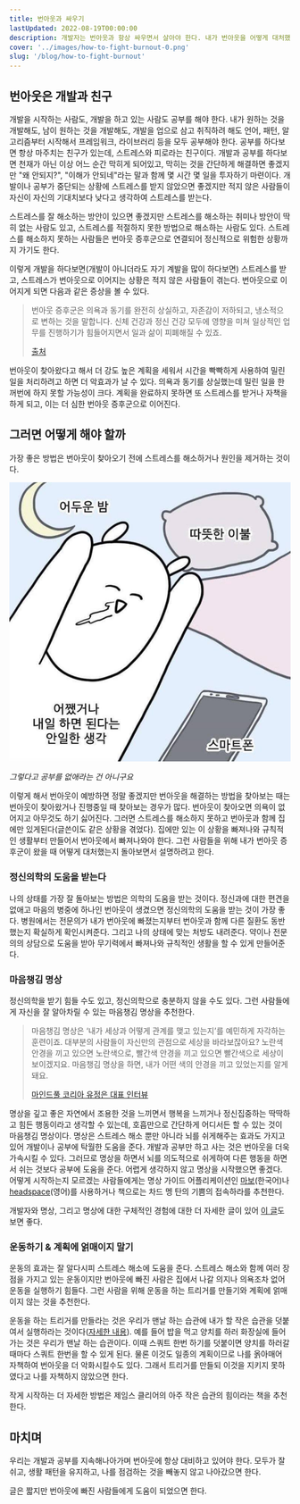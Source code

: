```yaml
---  
title: 번아웃과 싸우기  
lastUpdated: 2022-08-19T00:00:00  
description: 개발자는 번아웃과 항상 싸우면서 살아야 한다. 내가 번아웃을 어떻게 대처했는지, 지금은 어떻게 살고 있는지 회고하는 글을 써본다.  
cover: '../images/how-to-fight-burnout-0.png'  
slug: '/blog/how-to-fight-burnout'
---
```


## 번아웃은 개발과 친구

개발을 시작하는 사람도, 개발을 하고 있는 사람도 공부를 해야 한다. 내가 원하는 것을 개발해도, 남이 원하는 것을 개발해도, 개발을 업으로 삼고 취직하려 해도 언어, 패턴, 알고리즘부터 시작해서 프레임워크, 라이브러리 등을 모두 공부해야 한다. 공부를 하다보면 항상 마주치는 친구가 있는데, 스트레스와 피로라는 친구이다. 개발과 공부를 하다보면 천재가 아닌 이상 어느 순간 막히게 되어있고, 막히는 것을 간단하게 해결하면 좋겠지만 "왜 안되지?", "이해가 안되네"라는 말과 함께 몇 시간 몇 일을 투자하기 마련이다. 개발이나 공부가 중단되는 상황에 스트레스를 받지 않았으면 좋겠지만 적지 않은 사람들이 자신이 자신의 기대치보다 낮다고 생각하여 스트레스를 받는다.

스트레스를 잘 해소하는 방안이 있으면 좋겠지만 스트레스를 해소하는 취미나 방안이 딱히 없는 사람도 있고, 스트레스를 적절하지 못한 방법으로 해소하는 사람도 있다. 스트레스를 해소하지 못하는 사람들은 번아웃 증후군으로 연결되어 정신적으로 위험한 상황까지 가기도 한다.

이렇게 개발을 하다보면(개발이 아니더라도 자기 계발을 많이 하다보면) 스트레스를 받고, 스트레스가 번아웃으로 이어지는 상황은 적지 않은 사람들이 겪는다. 번아웃으로 이어지게 되면 다음과 같은 증상을 볼 수 있다.

> 번아웃 증후군은 의욕과 동기를 완전히 상실하고, 자존감이 저하되고, 냉소적으로 변하는 것을 말합니다. 신체 건강과 정신 건강 모두에 영향을 미쳐 일상적인 업무를 진행하기가 힘들어지면서 일과 삶이 피폐해질 수 있죠.
>  
> [출처](https://experience.dropbox.com/ko-kr/resources/burnout)

번아웃이 찾아왔다고 해서 더 강도 높은 계획을 세워서 시간을 빡빡하게 사용하여 밀린 일을 처리하려고 하면 더 악효과가 날 수 있다. 의욕과 동기를 상실했는데 밀린 일을 한꺼번에 하지 못할 가능성이 크다. 계획을 완료하지 못하면 또 스트레스를 받거나 자책을 하게 되고, 이는 더 심한 번아웃 증후군으로 이어진다.

## 그러면 어떻게 해야 할까

가장 좋은 방법은 번아웃이 찾아오기 전에 스트레스를 해소하거나 원인을 제거하는 것이다. 

![공부를 없애자](../images/how-to-fight-burnout-1.jpg)

_그렇다고 공부를 없애라는 건 아니구요_

이렇게 해서 번아웃이 예방하면 정말 좋겠지만 번아웃을 해결하는 방법을 찾아보는 때는 번아웃이 찾아왔거나 진행중일 때 찾아보는 경우가 많다. 번아웃이 찾아오면 의욕이 없어지고 아무것도 하기 싫어진다. 그러면 스트레스를 해소하지 못하고 번아웃과 함께 집에만 있게된다(글쓴이도 같은 상황을 겪었다). 집에만 있는 이 상황을 빠져나와 규칙적인 생활부터 만들어서 번아웃에서 빠져나와야 한다. 그런 사람들을 위해 내가 번아웃 증후군이 왔을 때 어떻게 대처했는지 돌아보면서 설명하려고 한다.

### 정신의학의 도움을 받는다

나의 상태를 가장 잘 돌아보는 방법은 의학의 도움을 받는 것이다. 정신과에 대한 편견을 없애고 마음의 병중에 하나인 번아웃이 생겼으면 정신의학의 도움을 받는 것이 가장 좋다. 병원에서는 전문의가 내가 번아웃에 빠졌는지부터 번아웃과 함께 다른 질환도 동반했는지 확실하게 확인시켜준다. 그리고 나의 상태에 맞는 처방도 내려준다. 약이나 전문의의 상담으로 도움을 받아 무기력에서 빠져나와 규칙적인 생활을 할 수 있게 만들어준다. 

### 마음챙김 명상

정신의학을 받기 힘들 수도 있고, 정신의학으로 충분하지 않을 수도 있다. 그런 사람들에게 자신을 잘 알아차릴 수 있는 마음챙김 명상을 추천한다.

> 마음챙김 명상은 ‘내가 세상과 어떻게 관계를 맺고 있는지’를 예민하게 자각하는 훈련이죠. 대부분의 사람들이 자신만의 관점으로 세상을 바라보잖아요? 노란색 안경을 끼고 있으면 노란색으로, 빨간색 안경을 끼고 있으면 빨간색으로 세상이 보이겠지요. 마음챙김 명상을 하면, 내가 어떤 색의 안경을 끼고 있었는지를 알게 돼요.
>
> [마인드풀 코리아 유정은 대표 인터뷰](https://ppss.kr/archives/242738)

명상을 깊고 좋은 자연에서 조용한 것을 느끼면서 행복을 느끼거나 정신집중하는 딱딱하고 힘든 행동이라고 생각할 수 있는데, 호흡만으로 간단하게 어디서든 할 수 있는 것이 마음챙김 명상이다. 명상은 스트레스 해소 뿐만 아니라 뇌를 쉬게해주는 효과도 가지고 있어 개발이나 공부에 탁월한 도움을 준다. 개발과 공부만 하고 사는 것은 번아웃을 더욱 가속시킬 수 있다. 그러므로 명상을 하면서 뇌를 의도적으로 쉬게하여 다른 행동을 하면서 쉬는 것보다 공부에 도움을 준다. 어렵게 생각하지 않고 명상을 시작했으면 좋겠다. 어떻게 시작하는지 모르겠는 사람들에게는 명상 가이드 어플리케이션인 [마보](https://play.google.com/store/apps/details?id=com.mabopractice.app&hl=ko&gl=US)(한국어)나 [headspace](https://play.google.com/store/apps/details?id=com.getsomeheadspace.android&hl=ko&gl=US)(영어)를 사용하거나 책으로는 차드 멩 탄의 기쁨의 접속하라를 추천한다.

개발자와 명상, 그리고 명상에 대한 구체적인 경험에 대한 더 자세한 글이 있어 [이 글](https://blog.shiren.dev/2020-03-24-%EA%B0%9C%EB%B0%9C%EC%9E%90%EC%99%80%EB%AA%85%EC%83%81/)도 보면 좋다.

### 운동하기 & 계획에 얽매이지 말기

운동의 효과는 잘 알다시피 스트레스 해소에 도움을 준다. 스트레스 해소와 함께 여러 장점을 가지고 있는 운동이지만 번아웃에 빠진 사람은 집에서 나갈 의지나 의욕조차 없어 운동을 실행하기 힘들다. 그런 사람을 위해 운동을 하는 트리거를 만들기와 계획에 얽매이지 않는 것을 추천한다. 

운동을 하는 트리거를 만들라는 것은 우리가 맨날 하는 습관에 내가 할 작은 습관을 덧붙여서 실행하라는 것이다([자세한 내용](https://www.youtube.com/watch?v=75d_29QWELk)). 예를 들어 밥을 먹고 양치를 하러 화장실에 들어가는 것은 우리가 맨날 하는 습관이다. 이때 스쿼트 한번 하기를 덧붙이면 양치를 하러갈때마다 스쿼트 한번을 할 수 있게 된다. 물론 이것도 일종의 계획이므로 나를 옭아매어 자책하여 번아웃을 더 악화시킬수도 있다. 그래서 트리거를 만들되 이것을 지키지 못하였다고 나를 자책하지 않았으면 한다.

작게 시작하는 더 자세한 방법은 제임스 클리어의 아주 작은 습관의 힘이라는 책을 추천한다.

## 마치며

우리는 개발과 공부를 지속해나아가며 번아웃에 항상 대비하고 있어야 한다. 모두가 잘 쉬고, 생활 패턴을 유지하고, 나를 점검하는 것을 빼놓지 않고 나아갔으면 한다.

글은 짧지만 번아웃에 빠진 사람들에게 도움이 되었으면 한다.